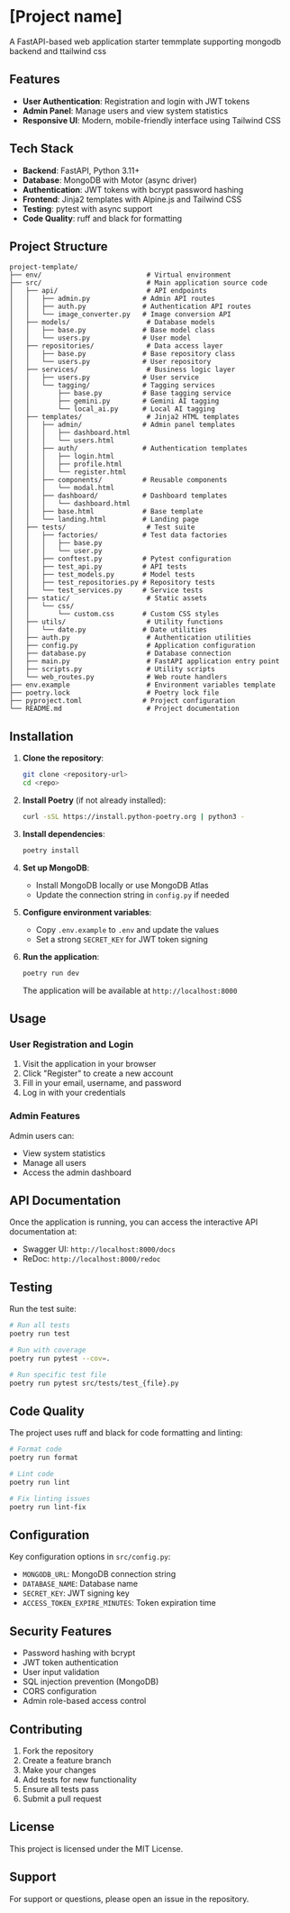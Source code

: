# [Project name]

A FastAPI-based web application starter temmplate supporting mongodb backend and ttailwind css

## Features

-   **User Authentication**: Registration and login with JWT tokens
-   **Admin Panel**: Manage users and view system statistics
-   **Responsive UI**: Modern, mobile-friendly interface using Tailwind CSS

## Tech Stack

-   **Backend**: FastAPI, Python 3.11+
-   **Database**: MongoDB with Motor (async driver)
-   **Authentication**: JWT tokens with bcrypt password hashing
-   **Frontend**: Jinja2 templates with Alpine.js and Tailwind CSS
-   **Testing**: pytest with async support
-   **Code Quality**: ruff and black for formatting

## Project Structure

```
project-template/
├── env/                          # Virtual environment
├── src/                          # Main application source code
│   ├── api/                      # API endpoints
│   │   ├── admin.py             # Admin API routes
│   │   ├── auth.py              # Authentication API routes
│   │   └── image_converter.py   # Image conversion API
│   ├── models/                   # Database models
│   │   ├── base.py              # Base model class
│   │   └── users.py             # User model
│   ├── repositories/             # Data access layer
│   │   ├── base.py              # Base repository class
│   │   └── users.py             # User repository
│   ├── services/                 # Business logic layer
│   │   ├── users.py             # User service
│   │   └── tagging/             # Tagging services
│   │       ├── base.py          # Base tagging service
│   │       ├── gemini.py        # Gemini AI tagging
│   │       └── local_ai.py      # Local AI tagging
│   ├── templates/                # Jinja2 HTML templates
│   │   ├── admin/               # Admin panel templates
│   │   │   ├── dashboard.html
│   │   │   └── users.html
│   │   ├── auth/                # Authentication templates
│   │   │   ├── login.html
│   │   │   ├── profile.html
│   │   │   └── register.html
│   │   ├── components/          # Reusable components
│   │   │   └── modal.html
│   │   ├── dashboard/           # Dashboard templates
│   │   │   └── dashboard.html
│   │   ├── base.html            # Base template
│   │   └── landing.html         # Landing page
│   ├── tests/                    # Test suite
│   │   ├── factories/           # Test data factories
│   │   │   ├── base.py
│   │   │   └── user.py
│   │   ├── conftest.py          # Pytest configuration
│   │   ├── test_api.py          # API tests
│   │   ├── test_models.py       # Model tests
│   │   ├── test_repositories.py # Repository tests
│   │   └── test_services.py     # Service tests
│   ├── static/                   # Static assets
│   │   └── css/
│   │       └── custom.css       # Custom CSS styles
│   ├── utils/                    # Utility functions
│   │   └── date.py              # Date utilities
│   ├── auth.py                   # Authentication utilities
│   ├── config.py                 # Application configuration
│   ├── database.py               # Database connection
│   ├── main.py                   # FastAPI application entry point
│   ├── scripts.py                # Utility scripts
│   └── web_routes.py             # Web route handlers
├── env.example                   # Environment variables template
├── poetry.lock                   # Poetry lock file
├── pyproject.toml               # Project configuration
└── README.md                     # Project documentation
```


## Installation

1. **Clone the repository**:

    ```bash
    git clone <repository-url>
    cd <repo>
    ```

2. **Install Poetry** (if not already installed):

    ```bash
    curl -sSL https://install.python-poetry.org | python3 -
    ```

3. **Install dependencies**:

    ```bash
    poetry install
    ```

4. **Set up MongoDB**:

    - Install MongoDB locally or use MongoDB Atlas
    - Update the connection string in `config.py` if needed

5. **Configure environment variables**:

    - Copy `.env.example` to `.env` and update the values
    - Set a strong `SECRET_KEY` for JWT token signing

6. **Run the application**:

    ```bash
    poetry run dev
    ```

    The application will be available at `http://localhost:8000`

## Usage

### User Registration and Login

1. Visit the application in your browser
2. Click "Register" to create a new account
3. Fill in your email, username, and password
4. Log in with your credentials

### Admin Features

Admin users can:

-   View system statistics
-   Manage all users
-   Access the admin dashboard

## API Documentation

Once the application is running, you can access the interactive API documentation at:

-   Swagger UI: `http://localhost:8000/docs`
-   ReDoc: `http://localhost:8000/redoc`

## Testing

Run the test suite:

```bash
# Run all tests
poetry run test

# Run with coverage
poetry run pytest --cov=.

# Run specific test file
poetry run pytest src/tests/test_{file}.py
```

## Code Quality

The project uses ruff and black for code formatting and linting:

```bash
# Format code
poetry run format

# Lint code
poetry run lint

# Fix linting issues
poetry run lint-fix
```

## Configuration

Key configuration options in `src/config.py`:

-   `MONGODB_URL`: MongoDB connection string
-   `DATABASE_NAME`: Database name
-   `SECRET_KEY`: JWT signing key
-   `ACCESS_TOKEN_EXPIRE_MINUTES`: Token expiration time

## Security Features

-   Password hashing with bcrypt
-   JWT token authentication
-   User input validation
-   SQL injection prevention (MongoDB)
-   CORS configuration
-   Admin role-based access control

## Contributing

1. Fork the repository
2. Create a feature branch
3. Make your changes
4. Add tests for new functionality
5. Ensure all tests pass
6. Submit a pull request

## License

This project is licensed under the MIT License.

## Support

For support or questions, please open an issue in the repository.
